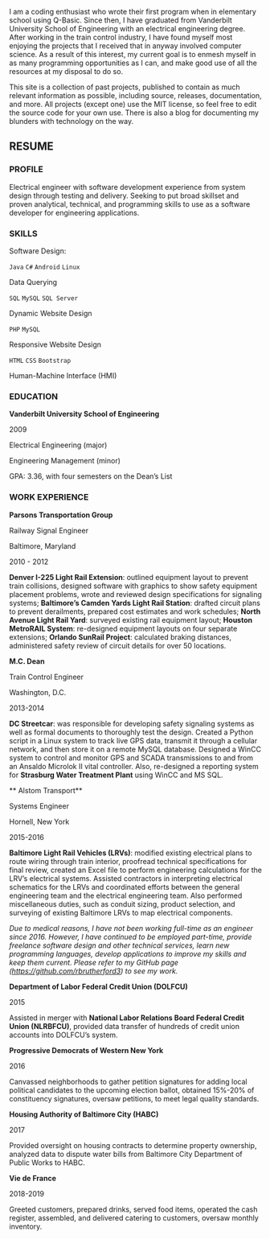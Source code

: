 I am a coding enthusiast who wrote their first program when in elementary school using Q-Basic.  Since then, I have graduated from Vanderbilt University School of Engineering with an electrical engineering degree.  After working in the train control industry, I have found myself most enjoying the projects that I received that in anyway involved computer science.  As a result of this interest, my current goal is to enmesh myself in as many programming opportunities as I can, and make good use of all the resources at my disposal to do so.

This site is a collection of past projects, published to contain as much relevant information as possible, including source, releases, documentation, and more.  All projects (except one) use the MIT license, so feel free to edit the source code for your own use.  There is also a blog for documenting my blunders with technology on the way.

## RESUME

### PROFILE

Electrical engineer with software development experience from system design through testing and delivery. Seeking to put broad skillset and proven analytical, technical, and programming skills to use as a software developer for engineering applications.

### SKILLS

Software Design:

`Java`
`C#`
`Android`
`Linux`

Data Querying

`SQL`
`MySQL`
`SQL Server`

Dynamic Website Design

`PHP`
`MySQL`

Responsive Website Design

`HTML`
`CSS`
`Bootstrap`

Human-Machine Interface (HMI)

### EDUCATION

**Vanderbilt University School of Engineering**

2009

Electrical Engineering (major)

Engineering Management (minor)

GPA: 3.36, with four semesters on the Dean’s List

### WORK EXPERIENCE

**Parsons Transportation Group**

Railway Signal Engineer

Baltimore, Maryland

2010 - 2012

**Denver I-225 Light Rail Extension**: outlined equipment layout to prevent train collisions, designed software with graphics to show safety equipment placement problems, wrote and reviewed design specifications for signaling systems; **Baltimore’s Camden Yards Light Rail Station**: drafted circuit plans to prevent derailments, prepared cost estimates and work schedules; **North Avenue Light Rail Yard**: surveyed existing rail equipment layout; **Houston MetroRAIL System**: re-designed equipment layouts on four separate extensions; **Orlando SunRail Project**: calculated braking distances, administered safety review of circuit details for over 50 locations.

**M.C. Dean**

Train Control Engineer

Washington, D.C. 

2013-2014

**DC Streetcar**: was responsible for developing safety signaling systems as well as formal documents to thoroughly test the design. Created a Python script in a Linux system to track live GPS data, transmit it through a cellular network, and then store it on a remote MySQL database. Designed a WinCC system to control and monitor GPS and SCADA transmissions to and from an Ansaldo Microlok II vital controller. Also, re-designed a reporting system for **Strasburg Water Treatment Plant** using WinCC and MS SQL.

** Alstom Transport**

Systems Engineer

Hornell, New York

2015-2016

**Baltimore Light Rail Vehicles (LRVs)**: modified existing electrical plans to route wiring through train interior, proofread technical specifications for final review, created an Excel file to perform engineering calculations for the LRV’s electrical systems. Assisted contractors in interpreting electrical schematics for the LRVs and coordinated efforts between the general engineering team and the electrical engineering team. Also performed miscellaneous duties, such as conduit sizing, product selection, and surveying of existing Baltimore LRVs to map electrical components.

*Due to medical reasons, I have not been working full-time as an engineer since 2016. However, I have continued to be employed part-time, provide freelance software design and other technical services, learn new programming languages, develop applications to improve my skills and keep them current. Please refer to my GitHub page (https://github.com/rbrutherford3) to see my work.*

**Department of Labor Federal Credit Union (DOLFCU)**

2015

Assisted in merger with **National Labor Relations Board Federal Credit Union (NLRBFCU)**, provided data transfer of hundreds of credit union accounts into DOLFCU’s system.

**Progressive Democrats of Western New York**

2016

Canvassed neighborhoods to gather petition signatures for adding local political candidates to the upcoming election ballot, obtained 15%-20% of constituency signatures, oversaw petitions, to meet legal quality standards.

**Housing Authority of Baltimore City (HABC)**

2017

Provided oversight on housing contracts to determine property ownership, analyzed data to dispute water bills from Baltimore City Department of Public Works to HABC.

**Vie de France**

2018-2019

Greeted customers, prepared drinks, served food items, operated the cash register, assembled, and delivered catering to customers, oversaw monthly inventory.

